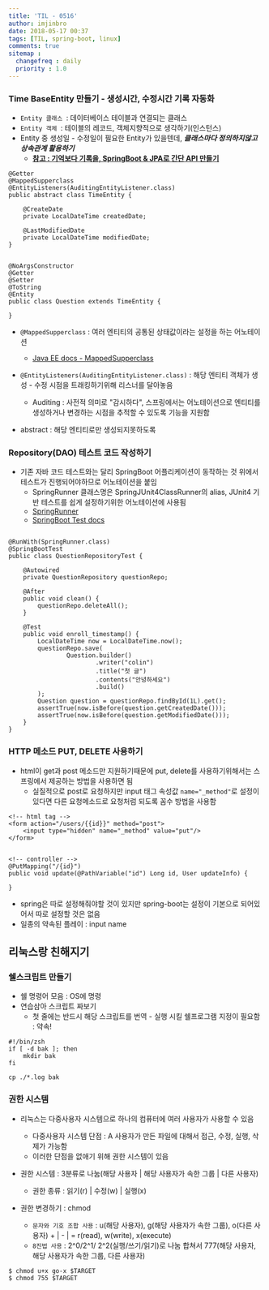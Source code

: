```yaml
---
title: 'TIL - 0516'
author: imjinbro
date: 2018-05-17 00:37
tags: [TIL, spring-boot, linux]
comments: true
sitemap :
  changefreq : daily
  priority : 1.0
---
```


### Time BaseEntity 만들기 - 생성시간, 수정시간 기록 자동화
* ```Entity 클래스 ```: 데이터베이스 테이블과 연결되는 클래스
* ```Entity 객체 ```: 테이블의 레코드, 객체지향적으로 생각하기(인스턴스)
* Entity 중 생성일  - 수정일이 필요한 Entity가 있을텐데, ***클래스마다 정의하지않고 상속관계 활용하기***
  * [**참고 : 기억보다 기록을, SpringBoot & JPA로 간단 API 만들기**](http://jojoldu.tistory.com/251?category=635883)
  
~~~
@Getter
@MappedSupperclass
@EntityListeners(AuditingEntityListener.class)
public abstract class TimeEntity {
	
	@CreateDate
	private LocalDateTime createdDate;
	
	@LastModifiedDate
	private LocalDateTime modifiedDate;	
}


@NoArgsConstructor
@Getter
@Setter
@ToString
@Entity
public class Question extends TimeEntity {

}
~~~

* ```@MappedSupperclass``` : 여러 엔티티의 공통된 상태값이라는 설정을 하는 어노테이션
  * [Java EE docs - MappedSupperclass](https://docs.oracle.com/javaee/6/tutorial/doc/bnbqn.html)

* ```@EntityListeners(AuditingEntityListener.class)``` : 해당 엔티티 객체가 생성 - 수정 시점을 트래킹하기위해 리스너를 달아놓음
  * Auditing : 사전적 의미로 "감시하다", 스프링에서는 어노테이션으로 엔티티를 생성하거나 변경하는 시점을 추적할 수 있도록 기능을 지원함

* abstract : 해당 엔티티로만 생성되지못하도록
  
### Repository(DAO) 테스트 코드 작성하기
* 기존 자바 코드 테스트와는 달리 SpringBoot 어플리케이션이 동작하는 것 위에서 테스트가 진행되어야하므로 어노테이션을 붙임
  * SpringRunner 클래스명은 SpringJUnit4ClassRunner의 alias, JUnit4 기반 테스트를 쉽게 설정하기위한 어노테이션에 사용됨
  * [SpringRunner](https://docs.spring.io/spring-framework/docs/5.0.1.RELEASE/javadoc-api/org/springframework/test/context/junit4/SpringRunner.html) 
  * [SpringBoot Test docs](https://docs.spring.io/spring-boot/docs/current/reference/html/boot-features-testing.html)

~~~

@RunWith(SpringRunner.class)
@SpringBootTest
public class QuestionRepositoryTest {
	
	@Autowired
    private QuestionRepository questionRepo;

    @After
    public void clean() {
        questionRepo.deleteAll();
    }

    @Test
    public void enroll_timestamp() {
        LocalDateTime now = LocalDateTime.now();
        questionRepo.save(
                Question.builder()
                        .writer("colin")
                        .title("첫 글")
                        .contents("안녕하세요")
                        .build()
        );
        Question question = questionRepo.findById(1L).get();
        assertTrue(now.isBefore(question.getCreatedDate()));
        assertTrue(now.isBefore(question.getModifiedDate()));
    }
}

~~~
  
### HTTP 메소드 PUT, DELETE 사용하기
* html이 get과 post 메소드만 지원하기때문에 put, delete를 사용하기위해서는 스프링에서 제공하는 방법을 사용하면 됨
  * 실질적으로 post로 요청하지만 input 태그 속성값 ```name="_method"```로 설정이 있다면 다른 요청메소드로 요청처럼 되도록 꼼수 방법을 사용함

~~~
<!-- html tag -->
<form action="/users/{{id}}" method="post">
	<input type="hidden" name="_method" value="put"/>
</form> 


<!-- controller -->
@PutMapping("/{id}")
public void update(@PathVariable("id") Long id, User updateInfo) {
	
}
~~~

* spring은 따로 설정해줘야할 것이 있지만 spring-boot는 설정이 기본으로 되어있어서 따로 설정할 것은 없음
* 일종의 약속된 플레이 : input name
  
## 리눅스랑 친해지기
### 쉘스크립트 만들기
* 쉘 명령어 모음 : OS에 명령
* 연습삼아 스크립트 짜보기
  * 첫 줄에는 반드시 해당 스크립트를 번역 - 실행 시킬 쉘프로그램 지정이 필요함 : 약속!

~~~
#!/bin/zsh
if [ -d bak ]; then
	mkdir bak
fi

cp ./*.log bak
~~~

### 권한 시스템
* 리눅스는 다중사용자 시스템으로 하나의 컴퓨터에 여러 사용자가 사용할 수 있음
  * 다중사용자 시스템 단점 : A 사용자가 만든 파일에 대해서 접근, 수정, 실행, 삭제가 가능함
  * 이러한 단점을 없애기 위해 권한 시스템이 있음

* 권한 시스템 : 3분류로 나눔(해당 사용자 | 해당 사용자가 속한 그룹 | 다른 사용자)
  * 권한 종류 : 읽기(r) | 수정(w) | 실행(x)
 
* 권한 변경하기 : chmod
  * ```문자와 기호 조합 사용``` : u(해당 사용자), g(해당 사용자가 속한 그룹), o(다른 사용자) + | - | =  r(read), w(write), x(execute)
  * ```8진법 사용``` : 2^0/2^1/ 2^2(실행/쓰기/읽기)로 나눔 합쳐서 777(해당 사용자, 해당 사용자가 속한 그룹, 다른 사용자)
  
~~~
$ chmod u+x go-x $TARGET 
$ chmod 755 $TARGET
~~~

